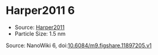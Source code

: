 <a name="material" />

# Harper2011 6
<script type="application/ld+json">
  {
    "@context": "https://schema.org/",
    "@type": "ChemicalSubstance",
    "@id": "https://egonw.github.io/nanowiki/nanowiki96.html#material",
    "http://purl.org/dc/terms/conformsTo":
      {
        "@type": "CreativeWork",
        "@id": "https://bioschemas.org/profiles/ChemicalSubstance/0.4-RELEASE/"
      },
    "identfier": "96",
    "name": "Harper2011 6",
    "url": "https://egonw.github.io/nanowiki/nanowiki96.html#material",
    "sameAs": "http://127.0.0.1/mediawiki/index.php/Special:URIResolver/Harper2011_6"
  }
</script>


* Source: [Harper2011](articleHarper2011.md)
* Particle Size: 1.5 nm


Source: NanoWiki 6, doi:[10.6084/m9.figshare.11897205.v1](https://doi.org/10.6084/m9.figshare.11897205.v1)
